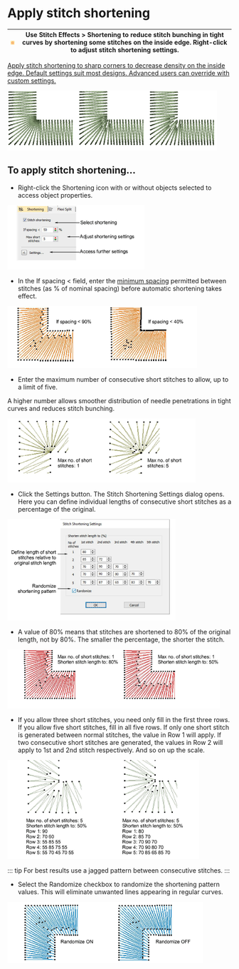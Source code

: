 # Apply stitch shortening

| ![Shortening.png](assets/Shortening.png) | Use Stitch Effects > Shortening to reduce stitch bunching in tight curves by shortening some stitches on the inside edge. Right-click to adjust stitch shortening settings. |
| ---------------------------------------- | --------------------------------------------------------------------------------------------------------------------------------------------------------------------------- |

[Apply stitch shortening to sharp corners to decrease density on the inside edge. Default settings suit most designs. Advanced users can override with custom settings.](../../glossary/glossary)

![quality00095.png](assets/quality00095.png)

## To apply stitch shortening...

- Right-click the Shortening icon with or without objects selected to access object properties.

![quality00096.png](assets/quality00096.png)

- In the If spacing < field, enter the [minimum spacing](../../glossary/glossary) permitted between stitches (as % of nominal spacing) before automatic shortening takes effect.

![quality00099.png](assets/quality00099.png)

- Enter the maximum number of consecutive short stitches to allow, up to a limit of five.

A higher number allows smoother distribution of needle penetrations in tight curves and reduces stitch bunching.

![quality00102.png](assets/quality00102.png)

- Click the Settings button. The Stitch Shortening Settings dialog opens. Here you can define individual lengths of consecutive short stitches as a percentage of the original.

![StitchShorteningSettings.png](assets/StitchShorteningSettings.png)

- A value of 80% means that stitches are shortened to 80% of the original length, not by 80%. The smaller the percentage, the shorter the stitch.

![quality00107.png](assets/quality00107.png)

- If you allow three short stitches, you need only fill in the first three rows. If you allow five short stitches, fill in all five rows. If only one short stitch is generated between normal stitches, the value in Row 1 will apply. If two consecutive short stitches are generated, the values in Row 2 will apply to 1st and 2nd stitch respectively. And so on up the scale.

![quality00110.png](assets/quality00110.png)

::: tip
For best results use a jagged pattern between consecutive stitches.
:::

- Select the Randomize checkbox to randomize the shortening pattern values. This will eliminate unwanted lines appearing in regular curves.

![quality00113.png](assets/quality00113.png)
